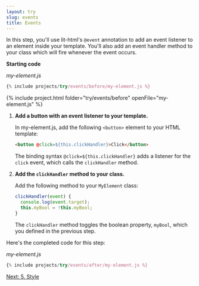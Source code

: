 ```yaml
---
layout: try
slug: events
title: Events
---
```


In this step, you'll use lit-html's `@event` annotation to add an event listener to an element inside your template. You'll also add an event handler method to your class which will fire whenever the event occurs.

**Starting code**

_my-element.js_

```js
{% include projects/try/events/before/my-element.js %}
```

{% include project.html folder="try/events/before" openFile="my-element.js" %}
  
1.  **Add a button with an event listener to your template.**

    In my-element.js, add the following `<button>` element to your HTML template:

    ```html
    <button @click=${this.clickHandler}>Click</button>
    ```

    The binding syntax `@click=${this.clickHandler}` adds a listener for the `click` event, which calls the `clickHandler` method.

2. **Add the `clickHandler` method to your class.** 

    Add the following method to your `MyElement` class:

    ```js
    clickHandler(event) {
      console.log(event.target);
      this.myBool = !this.myBool;
    }
    ```

    The `clickHandler` method toggles the boolean property, `myBool`, which you defined in the previous step.

Here's the completed code for this step:

_my-element.js_

```js
{% include projects/try/events/after/my-element.js %}
```

[Next: 5. Style](style)
